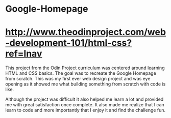 # Google-Homepage

# http://www.theodinproject.com/web-development-101/html-css?ref=lnav

This project from the Odin Project curriculum was centered around learning HTML and CSS basics. The goal was to recreate the Google Homepage from scratch. This was my first ever web design project and was eye opening as it showed me what building something from scratch with code is like. 

Although the project was difficult it also helped me learn a lot and provided me with great satisfaction once complete. It also made me realize that I can learn to code and more importantly that I enjoy it and find the challenge fun. 
